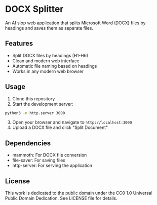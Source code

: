 # DOCX Splitter

An AI slop web application that splits Microsoft Word (DOCX) files by headings and saves them as separate files.

## Features

- Split DOCX files by headings (H1-H6)
- Clean and modern web interface
- Automatic file naming based on headings
- Works in any modern web browser

## Usage

1. Clone this repository
2. Start the development server:
```bash
python3 -m http.server 3000
```
3. Open your browser and navigate to `http://localhost:3000`
4. Upload a DOCX file and click "Split Document"

## Dependencies

- mammoth: For DOCX file conversion
- file-saver: For saving files
- http-server: For serving the application

## License

This work is dedicated to the public domain under the CC0 1.0 Universal Public Domain Dedication. See LICENSE file for details.
